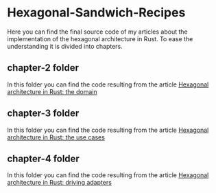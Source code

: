 # Hexagonal-Sandwich-Recipes

Here you can find the final source code of my articles about the implementation of the hexagonal architecture in Rust.
To ease the understanding it is divided into chapters.

## chapter-2 folder

In this folder you can find the code resulting from the article [Hexagonal architecture in Rust: the domain](https://medium.com/@lucorset/hexagonal-architecture-in-rust-the-domain-24e9a9a6f2c4)

## chapter-3 folder

In this folder you can find the code resulting from the article [Hexagonal architecture in Rust: the use cases](https://medium.com/@lucorset/hexagonal-architecture-in-rust-the-use-cases-7d5a88bd0a4)

## chapter-4 folder

In this folder you can find the code resulting from the article [Hexagonal architecture in Rust: driving adapters](https://medium.com/@lucorset/hexagonal-architecture-in-rust-driving-adapters-f66f71bb3dd1)
